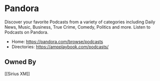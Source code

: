 # Pandora
Discover your favorite Podcasts from a variety of categories including Daily News, Music, Business, True Crime, Comedy, Politics and more. Listen to Podcasts on Pandora.

* Home: https://pandora.com/browse/podcasts
* Directories: https://ampplaybook.com/podcasts/

## Owned By
[[Sirius XM]]
